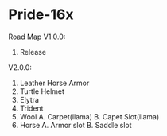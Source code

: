 # Pride-16x
Road Map
V1.0.0: 
1. Release

V2.0.0: 
1. Leather Horse Armor
2. Turtle Helmet
3. Elytra
4. Trident
5. Wool
 A. Carpet(llama)
 B. Capet Slot(llama)
6. Horse
 A. Armor slot
 B. Saddle slot
